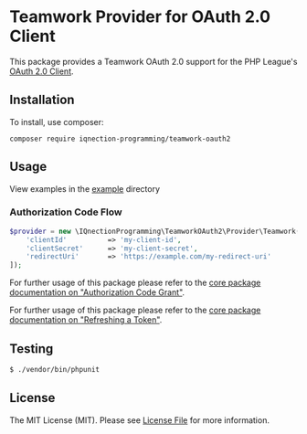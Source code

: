 # Teamwork Provider for OAuth 2.0 Client

This package provides a Teamwork OAuth 2.0 support for the PHP League's [OAuth 2.0 Client](https://github.com/thephpleague/oauth2-client).

## Installation

To install, use composer:

```
composer require iqnection-programming/teamwork-oauth2
```

## Usage
View examples in the [example](https://github.com/iqnection-programming/teamwork-oauth2/tree/master/example) directory

### Authorization Code Flow

```php
$provider = new \IQnectionProgramming\TeamworkOAuth2\Provider\Teamwork([
	'clientId'          => 'my-client-id',
	'clientSecret'      => 'my-client-secret',
	'redirectUri'       => 'https://example.com/my-redirect-uri'
]);
```
For further usage of this package please refer to the [core package documentation on "Authorization Code Grant"](https://github.com/thephpleague/oauth2-client#usage).

For further usage of this package please refer to the [core package documentation on "Refreshing a Token"](https://github.com/thephpleague/oauth2-client#refreshing-a-token).

## Testing

``` bash
$ ./vendor/bin/phpunit
```

## License

The MIT License (MIT). Please see [License File](https://github.com/iqnection-programming/teamwork-oauth2/LICENSE) for more information.
